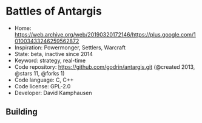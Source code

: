 # Battles of Antargis

- Home: https://web.archive.org/web/20190320172146/https://plus.google.com/101003433246259562872
- Inspiration: Powermonger, Settlers, Warcraft
- State: beta, inactive since 2014
- Keyword: strategy, real-time
- Code repository: https://github.com/godrin/antargis.git (@created 2013, @stars 11, @forks 1)
- Code language: C, C++
- Code license: GPL-2.0
- Developer: David Kamphausen

## Building
